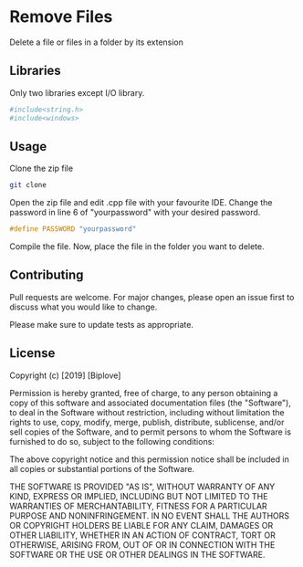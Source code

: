 # Remove Files

Delete a file or files in a folder by its extension

## Libraries

Only two libraries except I/O library.
```bash
#include<string.h>
#include<windows>
```
## Usage

Clone the zip file
```bash
git clone 
```
Open the zip file and edit .cpp file with your favourite IDE. Change the password in line 6 of "yourpassword" with your desired password.
```c++
#define PASSWORD "yourpassword"
```
Compile the file. Now, place the file in the folder you want to delete.

## Contributing
Pull requests are welcome. For major changes, please open an issue first to discuss what you would like to change.

Please make sure to update tests as appropriate.

## License
Copyright (c) [2019] [Biplove]

Permission is hereby granted, free of charge, to any person obtaining a copy
of this software and associated documentation files (the "Software"), to deal
in the Software without restriction, including without limitation the rights
to use, copy, modify, merge, publish, distribute, sublicense, and/or sell
copies of the Software, and to permit persons to whom the Software is
furnished to do so, subject to the following conditions:

The above copyright notice and this permission notice shall be included in all
copies or substantial portions of the Software.

THE SOFTWARE IS PROVIDED "AS IS", WITHOUT WARRANTY OF ANY KIND, EXPRESS OR
IMPLIED, INCLUDING BUT NOT LIMITED TO THE WARRANTIES OF MERCHANTABILITY,
FITNESS FOR A PARTICULAR PURPOSE AND NONINFRINGEMENT. IN NO EVENT SHALL THE
AUTHORS OR COPYRIGHT HOLDERS BE LIABLE FOR ANY CLAIM, DAMAGES OR OTHER
LIABILITY, WHETHER IN AN ACTION OF CONTRACT, TORT OR OTHERWISE, ARISING FROM,
OUT OF OR IN CONNECTION WITH THE SOFTWARE OR THE USE OR OTHER DEALINGS IN THE
SOFTWARE.


